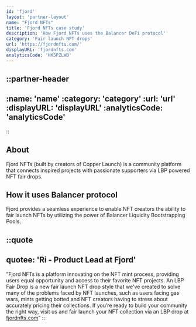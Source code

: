 ```yaml
---
id: 'fjord'
layout: 'partner-layout'
name: "Fjord NFTs"
title: 'Fjord NFTs case study'
description: 'How Fjord NFTs uses the Balancer DeFi protocol'
category: 'Fair launch NFT drops'
url: 'https://fjordnfts.com/'
displayURL: 'fjordnfts.com'
analyticsCode: 'HK5PZLWD'
---
```


::partner-header
---
:name: 'name'
:category: 'category'
:url: 'url'
:displayURL: 'displayURL'
:analyticsCode: 'analyticsCode'
---
::

## About

Fjord NFTs (built by creators of Copper Launch) is a community platform that connects inspired projects with passionate supporters via LBP powered NFT fair drops.

## How it uses Balancer protocol

Fjord provides a seamless experience to enable NFT creators the ability to fair launch NFTs by utilizing the power of Balancer Liquidity Bootstrapping Pools.

::quote
---
quotee: 'Ri - Product Lead at Fjord'
---
”Fjord NFTs is a platform innovating on the NFT mint process, providing users equal opportunity and access to their favorite NFT projects. An LBP Fair Drop is a new fair launch NFT drop style that we've created to solve many of the problems faced by NFT launches, such as users facing gas wars, mints getting botted and NFT creators having to stress about accurately pricing their collections. If you’re ready to build your community the right way, visit us and fair launch your NFT collection via an LBP drop at [fjordnfts.com](https://fjordnfts.com/)”
::
